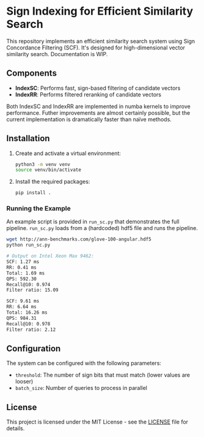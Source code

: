 # Sign Indexing for Efficient Similarity Search

This repository implements an efficient similarity search system using Sign Concordance Filtering (SCF). It's designed for high-dimensional vector similarity search. Documentation is WIP.

## Components

- **IndexSC**: Performs fast, sign-based filtering of candidate vectors
- **IndexRR**: Performs filtered reranking of candidate vectors

Both IndexSC and IndexRR are implemented in numba kernels to improve performance. Futher improvements are almost certainly possible, but the current implementation is dramatically faster than naïve methods.

## Installation

1. Create and activate a virtual environment:
   ```bash
   python3 -m venv venv
   source venv/bin/activate  
   ```

2. Install the required packages:
   ```bash
   pip install .
   ```

### Running the Example

An example script is provided in `run_sc.py` that demonstrates the full pipeline. `run_sc.py` loads from a (hardcoded) hdf5 file and runs the pipeline. 

```bash
wget http://ann-benchmarks.com/glove-100-angular.hdf5
python run_sc.py

# Output on Intel Xeon Max 9462:
SCF: 1.27 ms
RR: 0.41 ms
Total: 1.69 ms
QPS: 592.30
Recall@10: 0.974
Filter ratio: 15.09

SCF: 9.61 ms
RR: 6.64 ms
Total: 16.26 ms
QPS: 984.31
Recall@10: 0.978
Filter ratio: 2.12
```



## Configuration

The system can be configured with the following parameters:

- `threshold`: The number of sign bits that must match (lower values are looser)
- `batch_size`: Number of queries to process in parallel


## License

This project is licensed under the MIT License - see the [LICENSE](LICENSE) file for details.

